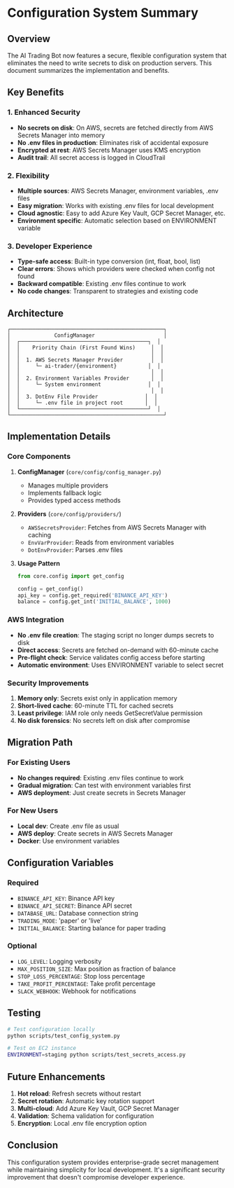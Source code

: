 # Configuration System Summary

## Overview

The AI Trading Bot now features a secure, flexible configuration system that eliminates the need to write secrets to disk on production servers. This document summarizes the implementation and benefits.

## Key Benefits

### 1. **Enhanced Security**
- **No secrets on disk**: On AWS, secrets are fetched directly from AWS Secrets Manager into memory
- **No .env files in production**: Eliminates risk of accidental exposure
- **Encrypted at rest**: AWS Secrets Manager uses KMS encryption
- **Audit trail**: All secret access is logged in CloudTrail

### 2. **Flexibility**
- **Multiple sources**: AWS Secrets Manager, environment variables, .env files
- **Easy migration**: Works with existing .env files for local development
- **Cloud agnostic**: Easy to add Azure Key Vault, GCP Secret Manager, etc.
- **Environment specific**: Automatic selection based on ENVIRONMENT variable

### 3. **Developer Experience**
- **Type-safe access**: Built-in type conversion (int, float, bool, list)
- **Clear errors**: Shows which providers were checked when config not found
- **Backward compatible**: Existing .env files continue to work
- **No code changes**: Transparent to strategies and existing code

## Architecture

```
┌─────────────────────────────────────────────────┐
│              ConfigManager                      │
│  ┌─────────────────────────────────────────┐  │
│  │    Priority Chain (First Found Wins)     │  │
│  │                                          │  │
│  │  1. AWS Secrets Manager Provider         │  │
│  │     └─ ai-trader/{environment}          │  │
│  │                                          │  │
│  │  2. Environment Variables Provider       │  │
│  │     └─ System environment               │  │
│  │                                          │  │
│  │  3. DotEnv File Provider               │  │
│  │     └─ .env file in project root       │  │
│  └─────────────────────────────────────────┘  │
└─────────────────────────────────────────────────┘
```

## Implementation Details

### Core Components

1. **ConfigManager** (`core/config/config_manager.py`)
   - Manages multiple providers
   - Implements fallback logic
   - Provides typed access methods

2. **Providers** (`core/config/providers/`)
   - `AWSSecretsProvider`: Fetches from AWS Secrets Manager with caching
   - `EnvVarProvider`: Reads from environment variables
   - `DotEnvProvider`: Parses .env files

3. **Usage Pattern**
   ```python
   from core.config import get_config
   
   config = get_config()
   api_key = config.get_required('BINANCE_API_KEY')
   balance = config.get_int('INITIAL_BALANCE', 1000)
   ```

### AWS Integration

- **No .env file creation**: The staging script no longer dumps secrets to disk
- **Direct access**: Secrets are fetched on-demand with 60-minute cache
- **Pre-flight check**: Service validates config access before starting
- **Automatic environment**: Uses ENVIRONMENT variable to select secret

### Security Improvements

1. **Memory only**: Secrets exist only in application memory
2. **Short-lived cache**: 60-minute TTL for cached secrets
3. **Least privilege**: IAM role only needs GetSecretValue permission
4. **No disk forensics**: No secrets left on disk after compromise

## Migration Path

### For Existing Users
- **No changes required**: Existing .env files continue to work
- **Gradual migration**: Can test with environment variables first
- **AWS deployment**: Just create secrets in Secrets Manager

### For New Users
- **Local dev**: Create .env file as usual
- **AWS deploy**: Create secrets in AWS Secrets Manager
- **Docker**: Use environment variables

## Configuration Variables

### Required
- `BINANCE_API_KEY`: Binance API key
- `BINANCE_API_SECRET`: Binance API secret
- `DATABASE_URL`: Database connection string
- `TRADING_MODE`: 'paper' or 'live'
- `INITIAL_BALANCE`: Starting balance for paper trading

### Optional
- `LOG_LEVEL`: Logging verbosity
- `MAX_POSITION_SIZE`: Max position as fraction of balance
- `STOP_LOSS_PERCENTAGE`: Stop loss percentage
- `TAKE_PROFIT_PERCENTAGE`: Take profit percentage
- `SLACK_WEBHOOK`: Webhook for notifications

## Testing

```bash
# Test configuration locally
python scripts/test_config_system.py

# Test on EC2 instance
ENVIRONMENT=staging python scripts/test_secrets_access.py
```

## Future Enhancements

1. **Hot reload**: Refresh secrets without restart
2. **Secret rotation**: Automatic key rotation support
3. **Multi-cloud**: Add Azure Key Vault, GCP Secret Manager
4. **Validation**: Schema validation for configuration
5. **Encryption**: Local .env file encryption option

## Conclusion

This configuration system provides enterprise-grade secret management while maintaining simplicity for local development. It's a significant security improvement that doesn't compromise developer experience. 